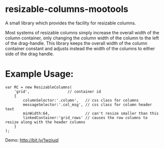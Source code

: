 resizable-columns-mootools
==========================

A small library which provides the facility for resizable columns. 

Most systems of resizable columns simply increase the overall width of the column container, only changing the column width of the column to the left of the drag-handle. This library keeps the overall width of the column container constant and adjusts instead the width of the columns to either side of the drag handle.

Example Usage:
=============
```
var RC = new ResizableColumns(
	'grid',					// container id
	{	
		columnSelector:'.column',	// css class for columns
		messageSelector:'.col_msg',	// css class for column header text
		minWidth:64,				// can't resize smaller than this
		linkedContainer:'grid_rows'	// causes the row columns to resize along with the header columns
	}
);
```
Demo: http://bit.ly/1wziuql
